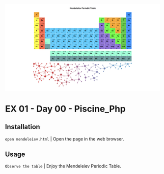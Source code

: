 <img src="../../resources/images/mendeleiev.png" width="1200">

# EX 01 - Day 00 - Piscine_Php

## Installation
`open mendeleiev.html` | Open the page in the web browser.

## Usage
`Observe the table` | Enjoy the Mendeleiev Periodic Table.
